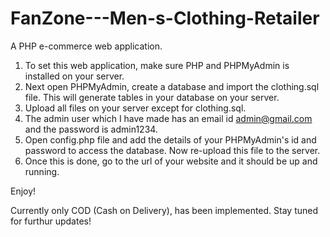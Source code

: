 # FanZone---Men-s-Clothing-Retailer

A PHP e-commerce web application.

1. To set this web application, make sure PHP and PHPMyAdmin is installed on your server.
2. Next open PHPMyAdmin, create a database and import the clothing.sql file. This will generate tables in your database on your server.
3. Upload all files on your server except for clothing.sql.
4. The admin user which I have made has an email id admin@gmail.com and the password is admin1234. 
5. Open config.php file and add the details of your PHPMyAdmin's id and password to access the database. Now re-upload this file to the server.
6. Once this is done, go to the url of your website and it should be up and running.

Enjoy!

Currently only COD (Cash on Delivery), has been implemented. Stay tuned for furthur updates!
